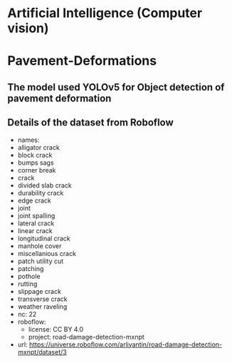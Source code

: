 # Artificial Intelligence (Computer vision)

# Pavement-Deformations

## The model used YOLOv5 for Object detection of pavement deformation
## Details of the dataset from Roboflow
-  names:
- alligator crack
- block crack
- bumps sags
- corner break
- crack
- divided slab crack
- durability crack
- edge crack
- joint
- joint spalling
- lateral crack
- linear crack
- longitudinal crack
- manhole cover
- miscellanious crack
- patch utility cut
- patching
- pothole
- rutting
- slippage crack
- transverse crack
- weather raveling
- nc: 22
- roboflow:
  - license: CC BY 4.0
  - project: road-damage-detection-mxnpt
 - url: https://universe.roboflow.com/arliyantin/road-damage-detection-mxnpt/dataset/3
 
